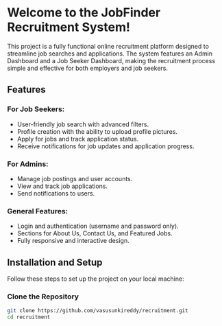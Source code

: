 # Welcome to the JobFinder Recruitment System!

This project is a fully functional online recruitment platform designed to streamline job searches and applications. The system features an Admin Dashboard and a Job Seeker Dashboard, making the recruitment process simple and effective for both employers and job seekers.

## Features

### For Job Seekers:
- User-friendly job search with advanced filters.
- Profile creation with the ability to upload profile pictures.
- Apply for jobs and track application status.
- Receive notifications for job updates and application progress.

### For Admins:
- Manage job postings and user accounts.
- View and track job applications.
- Send notifications to users.

### General Features:
- Login and authentication (username and password only).
- Sections for About Us, Contact Us, and Featured Jobs.
- Fully responsive and interactive design.

## Installation and Setup

Follow these steps to set up the project on your local machine:

### Clone the Repository
```bash
git clone https://github.com/vasusunkireddy/recruitment.git
cd recruitment
